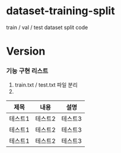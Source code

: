 # dataset-training-split
train / val / test dataset split code

# Version


### 기능 구현 리스트
1. train.txt / test.txt 파일 분리
2. 
|제목|내용|설명|
|------|---|---|
|테스트1|테스트2|테스트3|
|테스트1|테스트2|테스트3|
|테스트1|테스트2|테스트3|
